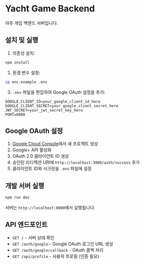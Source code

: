 # Yacht Game Backend

야추 게임 백엔드 서버입니다.

## 설치 및 실행

1. 의존성 설치:
```bash
npm install
```

2. 환경 변수 설정:
```bash
cp env.example .env
```

3. `.env` 파일을 편집하여 Google OAuth 설정을 추가:
```
GOOGLE_CLIENT_ID=your_google_client_id_here
GOOGLE_CLIENT_SECRET=your_google_client_secret_here
JWT_SECRET=your_jwt_secret_key_here
PORT=8000
```

## Google OAuth 설정

1. [Google Cloud Console](https://console.cloud.google.com/)에서 새 프로젝트 생성
2. Google+ API 활성화
3. OAuth 2.0 클라이언트 ID 생성
4. 승인된 리디렉션 URI에 `http://localhost:3000/auth/success` 추가
5. 클라이언트 ID와 시크릿을 `.env` 파일에 설정

## 개발 서버 실행

```bash
npm run dev
```

서버는 `http://localhost:8000`에서 실행됩니다.

## API 엔드포인트

- `GET /` - 서버 상태 확인
- `GET /auth/google` - Google OAuth 로그인 URL 생성
- `GET /auth/google/callback` - OAuth 콜백 처리
- `GET /api/profile` - 사용자 프로필 (인증 필요) 
